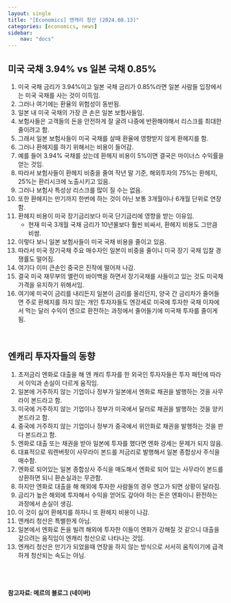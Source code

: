 ```yaml
---
layout: single
title: "[Economics] 엔캐리 청산 (2024.08.13)"
categories: [economics, news]
sidebar:
    nav: "docs"
---
```


## 미국 국채 3.94% vs 일본 국채 0.85%
1. 미국 국채 금리가 3.94%이고 일본 국채 금리가 0.85%라면 일본 사람들 입장에서는 미국 국채를 사는 것이 이득임.
1. 그러나 여기에는 환율의 위험성이 동반됨.
1. 일본 내 미국 국채의 가장 큰 손은 일본 보험사들임.
1. 보험사들은 고객들의 돈을 안전하게 잘 굴려 나중에 반환해야해서 리스크를 최대한 줄이려고 함.
1. 그래서 일본 보험사들이 미국 국채를 살때 환율에 영향받지 않게 환헤지를 함.
1. 그러나 환헤지를 하기 위해서는 비용이 들어감.
1. 예를 들어 3.94% 국채를 샀는데 환헤지 비용이 5%이면 결국은 마이너스 수익률을 얻는 것임.
1. 따라서 보험사들이 환헤지 비중을 줄여 작년 말 기준, 해외투자의 75%는 환헤지, 25%는 환리시크에 노출시키고 있음.
1. 그러나 보험사 특성상 리스크를 많이 질 수는 없음.
1. 또한 환헤지는 만기까지 한번에 하는 것이 아닌 보통 3개월이나 6개월 단위로 연장함.
1. 환헤지 비용이 미국 장기금리보다 미국 단기금리에 영향을 받는 이유임.
    - 현재 미국 3개월 국채 금리가 10년물보다 훨씬 비싸서, 환헤지 비용도 그만큼 비쌈.
1. 이렇다 보니 일본 보험사들이 미국 국채 비용을 줄이고 있음.
1. 따라서 미국 장기국채 주요 매수자인 일본이 비중을 줄이니 미국 장기 국채 입찰 경쟁률도 떨어짐.
1. 여기다 이미 큰손인 중국은 진작에 떨어져 나감.
1. 결국 미국 재무부의 옐런이 바이백을 하면서 장기국채를 사들이고 있는 것도 미국채 가격을 유지하기 위해서임.
1. 여기에 미국이 금리를 내리든지 일본이 금리를 올리던지, 양국 간 금리차가 줄어들면 주로 환헤지를 하지 않는 개인 투자자들도 엔강세로 미국에 투자한 국채 이자에서 먹는 달러 수익이 엔으로 환전하는 과정에서 줄어들기에 미국채 투자를 줄이게 됨.

<br/>

## 엔캐리 투자자들의 동향
1. 초저금리 엔화로 대출을 해 엔 캐리 투자를 한 외국인 투자자들은 투자 패턴에 따라서 이익과 손실이 다르게 움직임.
1. 일본에 거주하지 않는 기업이나 정부가 일본에서 엔화로 채권을 발행하는 것을 사무라이 본드라고 함.
1. 미국에 거주하지 않는 기업이나 정부가 미국에서 달러로 채권을 발행하는 것을 양키 본드라고 함.
1. 중국에 거주하지 않는 기업이나 정부가 중국에서 위안화로 채권을 발행하는 것을 판다 본드라고 함.
1. 엔화로 대출 또는 채권을 받아 일본에 투자를 했다면 엔화 강세는 문제가 되지 않음.
1. 대표적으로 워렌버핏이 사무라이 본드를 저금리로 발행해서 일본 종합상사 주식을 매수함.
1. 엔화로 되어있는 일본 종합상사 주식을 매도해서 엔화로 되어 있는 사무라이 본드를 상환하면 되니 환손실과는 무관함.
1. 하지만 엔화로 대출을 해 해외에 투자한 사람들의 경우 엔고가 되면 상황이 달라짐.
1. 금리가 높은 해외에 투자해서 수익을 얻어도 갚아야 하는 돈은 엔화이니 환전하는 과정에서 손실이 생김.
1. 이 것이 싫어 환헤지를 하자니 또 환헤지 비용이 나감.
1. 엔캐리 청산은 특별한게 아님.
1. 일본에서 엔화로 돈을 빌려 해외에 투자한 이들이 엔화가 강해질 것 같으니 대출을 갚으려는 움직임이 엔캐리 청산으로 나타나는 것임.
1. 엔캐리 청산은 만기가 되었을때 연장을 하지 않는 방식으로 서서히 움직이기에 급격하게 청산되는 속도는 아님.

<br/>
<br/>

#### 참고자료: 메르의 블로그 (네이버) 